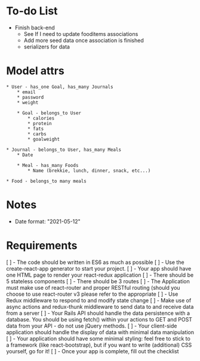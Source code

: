 # To-do List
* Finish back-end
    * See If I need to update fooditems associations
    * Add more seed data once association is finished
    * serializers for data

# Model attrs
    * User - has_one Goal, has_many Journals
        * email
        * password
        * weight

        * Goal - belongs_to User
            * calories
            * protein
            * fats
            * carbs
            * goalweight

    * Journal - belongs_to User, has_many Meals
        * Date
    
        * Meal - has_many Foods
            * Name (brekkie, lunch, dinner, snack, etc...)

    * Food - belongs_to many meals


# Notes
* Date format: "2021-05-12"

# Requirements

[ ] - The code should be written in ES6 as much as possible
[ ] - Use the create-react-app generator to start your project.
[ ] - Your app should have one HTML page to render your react-redux application
[ ] - There should be 5 stateless components
[ ] - There should be 3 routes
[ ] - The Application must make use of react-router and proper RESTful routing (should you choose to use react-router v3 please refer to the appropriate 
[ ] - Use Redux middleware to respond to and modify state change
[ ] - Make use of async actions and redux-thunk middleware to send data to and receive data from a server
[ ] - Your Rails API should handle the data persistence with a database. You should be using fetch() within your actions to GET and POST data from your API - do not use jQuery methods.
[ ] - Your client-side application should handle the display of data with minimal data manipulation
[ ] - Your application should have some minimal styling: feel free to stick to a framework (like react-bootstrap), but if you want to write (additional) CSS yourself, go for it!
[ ] - Once your app is complete, fill out the checklist